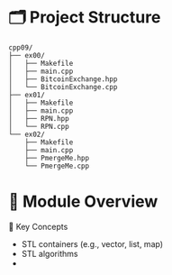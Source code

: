 # 🗂 Project Structure

```
cpp09/
├── ex00/
│   ├── Makefile
│   ├── main.cpp
│   ├── BitcoinExchange.hpp
│   └── BitcoinExchange.cpp
├── ex01/
│   ├── Makefile
│   ├── main.cpp
│   ├── RPN.hpp
│   └── RPN.cpp
└── ex02/
    ├── Makefile
    ├── main.cpp
    ├── PmergeMe.hpp
    └── PmergeMe.cpp

```

# 🎯 Module Overview
🔑 Key Concepts

* STL containers (e.g., vector, list, map)
* STL algorithms
* <STL>

